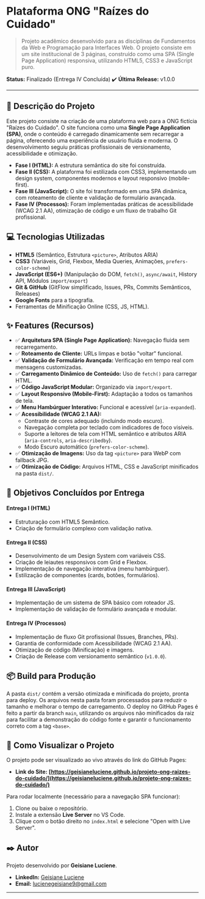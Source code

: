 # Plataforma ONG "Raízes do Cuidado"

> Projeto acadêmico desenvolvido para as disciplinas de Fundamentos da Web e Programação para Interfaces Web. O projeto consiste em um site institucional de 3 páginas, construído como uma SPA (Single Page Application) responsiva, utilizando HTML5, CSS3 e JavaScript puro.

**Status:** Finalizado (Entrega IV Concluída) ✔️
**Última Release:** v1.0.0

---

## 📝 Descrição do Projeto

Este projeto consiste na criação de uma plataforma web para a ONG fictícia "Raízes do Cuidado". O site funciona como uma **Single Page Application (SPA)**, onde o conteúdo é carregado dinamicamente sem recarregar a página, oferecendo uma experiência de usuário fluida e moderna. O desenvolvimento seguiu práticas profissionais de versionamento, acessibilidade e otimização.

-   **Fase I (HTML):** A estrutura semântica do site foi construída.
-   **Fase II (CSS):** A plataforma foi estilizada com CSS3, implementando um design system, componentes modernos e layout responsivo (mobile-first).
-   **Fase III (JavaScript):** O site foi transformado em uma SPA dinâmica, com roteamento de cliente e validação de formulário avançada.
-   **Fase IV (Processos):** Foram implementadas práticas de acessibilidade (WCAG 2.1 AA), otimização de código e um fluxo de trabalho Git profissional.

## 💻 Tecnologias Utilizadas

-   **HTML5** (Semântico, Estrutura `<picture>`, Atributos ARIA)
-   **CSS3** (Variáveis, Grid, Flexbox, Media Queries, Animações, `prefers-color-scheme`)
-   **JavaScript (ES6+)** (Manipulação do DOM, `fetch()`, `async/await`, History API, Módulos `import/export`)
-   **Git & GitHub** (GitFlow simplificado, Issues, PRs, Commits Semânticos, Releases)
-   **Google Fonts** para a tipografia.
-   Ferramentas de Minificação Online (CSS, JS, HTML).

## ✨ Features (Recursos)

-   ✅ **Arquitetura SPA (Single Page Application):** Navegação fluida sem recarregamento.
-   ✅ **Roteamento de Cliente:** URLs limpas e botão "voltar" funcional.
-   ✅ **Validação de Formulário Avançada:** Verificação em tempo real com mensagens customizadas.
-   ✅ **Carregamento Dinâmico de Conteúdo:** Uso de `fetch()` para carregar HTML.
-   ✅ **Código JavaScript Modular:** Organizado via `import/export`.
-   ✅ **Layout Responsivo (Mobile-First):** Adaptação a todos os tamanhos de tela.
-   ✅ **Menu Hambúrguer Interativo:** Funcional e acessível (`aria-expanded`).
-   ✅ **Acessibilidade (WCAG 2.1 AA):**
    -   Contraste de cores adequado (incluindo modo escuro).
    -   Navegação completa por teclado com indicadores de foco visíveis.
    -   Suporte a leitores de tela com HTML semântico e atributos ARIA (`aria-controls`, `aria-describedby`).
    -   Modo Escuro automático (`prefers-color-scheme`).
-   ✅ **Otimização de Imagens:** Uso da tag `<picture>` para WebP com fallback JPG.
-   ✅ **Otimização de Código:** Arquivos HTML, CSS e JavaScript minificados na pasta `dist/`.

## 🎯 Objetivos Concluídos por Entrega

#### Entrega I (HTML)
-   Estruturação com HTML5 Semântico.
-   Criação de formulário complexo com validação nativa.

#### Entrega II (CSS)
-   Desenvolvimento de um Design System com variáveis CSS.
-   Criação de leiautes responsivos com Grid e Flexbox.
-   Implementação de navegação interativa (menu hambúrguer).
-   Estilização de componentes (cards, botões, formulários).

#### Entrega III (JavaScript)
-   Implementação de um sistema de SPA básico com roteador JS.
-   Implementação de validação de formulário avançada e modular.

#### Entrega IV (Processos)
-   Implementação de fluxo Git profissional (Issues, Branches, PRs).
-   Garantia de conformidade com Acessibilidade (WCAG 2.1 AA).
-   Otimização de código (Minificação) e imagens.
-   Criação de Release com versionamento semântico (`v1.0.0`).

## 📦 Build para Produção

A pasta `dist/` contém a versão otimizada e minificada do projeto, pronta para deploy. Os arquivos nesta pasta foram processados para reduzir o tamanho e melhorar o tempo de carregamento. O deploy no GitHub Pages é feito a partir da branch `main`, utilizando os arquivos não minificados da raiz para facilitar a demonstração do código fonte e garantir o funcionamento correto com a tag `<base>`.

## 🚀 Como Visualizar o Projeto

O projeto pode ser visualizado ao vivo através do link do GitHub Pages:

-   **Link do Site:** **[https://geisianeluciene.github.io/projeto-ong-raizes-do-cuidado/](https://geisianeluciene.github.io/projeto-ong-raizes-do-cuidado/)**

Para rodar localmente (necessário para a navegação SPA funcionar):
1.  Clone ou baixe o repositório.
2.  Instale a extensão **Live Server** no VS Code.
3.  Clique com o botão direito no `index.html` e selecione "Open with Live Server".

## ✒️ Autor

Projeto desenvolvido por **Geisiane Luciene**.

- **LinkedIn:** [Geisiane Luciene](https://www.linkedin.com/in/geisiane-luciene-a51536379/)
- **Email:** [lucienegeisiane9@gmail.com](mailto:lucienegeisiane9@gmail.com)

---